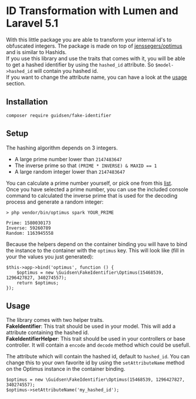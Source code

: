 # ID Transformation with Lumen and Laravel 5.1

With this little package you are able to transform your internal id's to obfuscated integers.
The package is made on top of [jenssegers/optimus](https://github.com/jenssegers/optimus) and is similar to Hashids.  
If you use this library and use the traits that comes with it, you will be able to get a hashed identifier by using the `hashed_id` attribute. So `$model->hashed_id` will contain you hashed id.  
If you want to change the attribute name, you can have a look at the [usage](#usage) section.

## Installation
```
composer require guidsen/fake-identifier
```

## Setup

The hashing algorithm depends on 3 integers.
- A large prime number lower than `2147483647`
- The inverse prime so that `(PRIME * INVERSE) & MAXID == 1`
- A large random integer lower than `2147483647`

You can calculate a prime number yourself, or pick one from this [list](http://primes.utm.edu/lists/small/millions/).  
Once you have selected a prime number, you can use the included console command to calculated the inverse prime that is used for the decoding process and generate a random integer:

```
> php vendor/bin/optimus spark YOUR_PRIME

Prime: 1580030173
Inverse: 59260789
Random: 1163945558
```

Because the helpers depend on the container binding you will have to bind the instance to the container with the `optimus` key.
This will look like (fill in your the values you just generated):

```
$this->app->bind('optimus', function () {
    $optimus = new \Guidsen\FakeIdentifier\Optimus(15468539, 1296427827, 340274557);
    return $optimus;
});
```

## Usage

The library comes with two helper traits.  
**FakeIdentifier**: This trait should be used in your model. This will add a attribute containing the hashed id.  
**FakeIdentifierHelper**: This trait should be used in your controllers or base controller. It will contain a `encode` and `decode` method which could be usefull.

The attribute which will contain the hashed id, default to `hashed_id`. You can change this to your own favorite id by using the `setAttributeName` method on the Optimus instance in the container binding.

```
$optimus = new \Guidsen\FakeIdentifier\Optimus(15468539, 1296427827, 340274557);
$optimus->setAttributeName('my_hashed_id');
```
